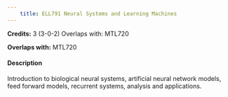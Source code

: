 ```yaml
---
    title: ELL791 Neural Systems and Learning Machines
---
```

**Credits:** 3 (3-0-2) Overlaps with: MTL720



**Overlaps with:** MTL720

#### Description 
Introduction to biological neural systems, artificial neural network models, feed forward models, recurrent systems, analysis and applications.